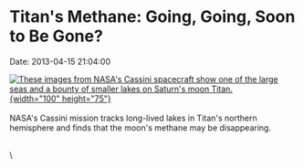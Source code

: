 Titan\'s Methane: Going, Going, Soon to Be Gone?
================================================

Date: 2013-04-15 21:04:00

[![These images from NASA\'s Cassini spacecraft show one of the large
seas and a bounty of smaller lakes on Saturn\'s moon
Titan.](http://www.jpl.nasa.gov/images/cassini/20130415/pia16844anno-th.jpg){width="100"
height="75"}](http://www.jpl.nasa.gov/news/news.cfm?release=2013-136&rn=news.xml&rst=3764)\
\
NASA\'s Cassini mission tracks long-lived lakes in Titan\'s northern
hemisphere and finds that the moon\'s methane may be disappearing.

\
\
